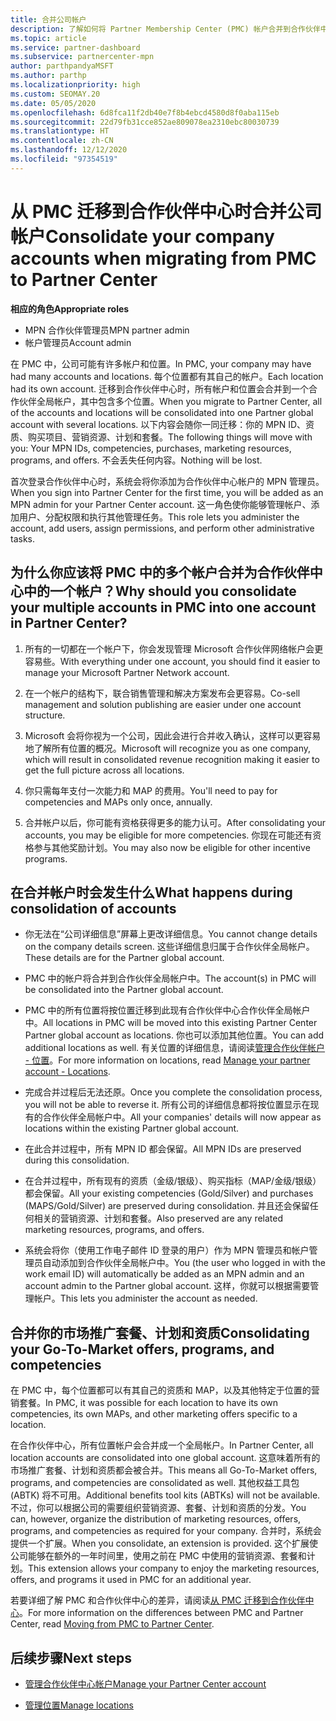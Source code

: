 ```yaml
---
title: 合并公司帐户
description: 了解如何将 Partner Membership Center (PMC) 帐户合并到合作伙伴中心的一个帐户中。 应用于从 PMC 到合作伙伴中心的迁移。
ms.topic: article
ms.service: partner-dashboard
ms.subservice: partnercenter-mpn
author: parthpandyaMSFT
ms.author: parthp
ms.localizationpriority: high
ms.custom: SEOMAY.20
ms.date: 05/05/2020
ms.openlocfilehash: 6d8fca11f2db40e7f8b4ebcd4580d8f0aba115eb
ms.sourcegitcommit: 22d79fb31cce852ae809078ea2310ebc80030739
ms.translationtype: HT
ms.contentlocale: zh-CN
ms.lasthandoff: 12/12/2020
ms.locfileid: "97354519"
---
```

# <a name="consolidate-your-company-accounts-when-migrating-from-pmc-to-partner-center"></a><span data-ttu-id="959d1-104">从 PMC 迁移到合作伙伴中心时合并公司帐户</span><span class="sxs-lookup"><span data-stu-id="959d1-104">Consolidate your company accounts when migrating from PMC to Partner Center</span></span>

<span data-ttu-id="959d1-105">**相应的角色**</span><span class="sxs-lookup"><span data-stu-id="959d1-105">**Appropriate roles**</span></span>

- <span data-ttu-id="959d1-106">MPN 合作伙伴管理员</span><span class="sxs-lookup"><span data-stu-id="959d1-106">MPN partner admin</span></span>
- <span data-ttu-id="959d1-107">帐户管理员</span><span class="sxs-lookup"><span data-stu-id="959d1-107">Account admin</span></span>

<span data-ttu-id="959d1-108">在 PMC 中，公司可能有许多帐户和位置。</span><span class="sxs-lookup"><span data-stu-id="959d1-108">In PMC, your company may have had many accounts and locations.</span></span> <span data-ttu-id="959d1-109">每个位置都有其自己的帐户。</span><span class="sxs-lookup"><span data-stu-id="959d1-109">Each location had its own account.</span></span> <span data-ttu-id="959d1-110">迁移到合作伙伴中心时，所有帐户和位置会合并到一个合作伙伴全局帐户，其中包含多个位置。</span><span class="sxs-lookup"><span data-stu-id="959d1-110">When you migrate to Partner Center, all of the accounts and locations will be consolidated into one Partner global account with several locations.</span></span> <span data-ttu-id="959d1-111">以下内容会随你一同迁移：你的 MPN ID、资质、购买项目、营销资源、计划和套餐。</span><span class="sxs-lookup"><span data-stu-id="959d1-111">The following things will move with you: Your MPN IDs, competencies, purchases, marketing resources, programs, and offers.</span></span> <span data-ttu-id="959d1-112">不会丢失任何内容。</span><span class="sxs-lookup"><span data-stu-id="959d1-112">Nothing will be lost.</span></span>

<span data-ttu-id="959d1-113">首次登录合作伙伴中心时，系统会将你添加为合作伙伴中心帐户的 MPN 管理员。</span><span class="sxs-lookup"><span data-stu-id="959d1-113">When you sign into Partner Center for the first time, you will be added as an MPN admin for your Partner Center account.</span></span> <span data-ttu-id="959d1-114">这一角色使你能够管理帐户、添加用户、分配权限和执行其他管理任务。</span><span class="sxs-lookup"><span data-stu-id="959d1-114">This role lets you administer the account, add users, assign permissions, and perform other administrative tasks.</span></span>

## <a name="why-should-you-consolidate-your-multiple-accounts-in-pmc-into-one-account-in-partner-center"></a><span data-ttu-id="959d1-115">为什么你应该将 PMC 中的多个帐户合并为合作伙伴中心中的一个帐户？</span><span class="sxs-lookup"><span data-stu-id="959d1-115">Why should you consolidate your multiple accounts in PMC into one account in Partner Center?</span></span>

1. <span data-ttu-id="959d1-116">所有的一切都在一个帐户下，你会发现管理 Microsoft 合作伙伴网络帐户会更容易些。</span><span class="sxs-lookup"><span data-stu-id="959d1-116">With everything under one account, you should find it easier to manage your Microsoft Partner Network account.</span></span>

2. <span data-ttu-id="959d1-117">在一个帐户的结构下，联合销售管理和解决方案发布会更容易。</span><span class="sxs-lookup"><span data-stu-id="959d1-117">Co-sell management and solution publishing are easier under one account structure.</span></span>

3. <span data-ttu-id="959d1-118">Microsoft 会将你视为一个公司，因此会进行合并收入确认，这样可以更容易地了解所有位置的概况。</span><span class="sxs-lookup"><span data-stu-id="959d1-118">Microsoft will recognize you as one company, which will result in consolidated revenue recognition making it easier to get the full picture across all locations.</span></span>  

4. <span data-ttu-id="959d1-119">你只需每年支付一次能力和 MAP 的费用。</span><span class="sxs-lookup"><span data-stu-id="959d1-119">You'll need to pay for competencies and MAPs only once, annually.</span></span>

5. <span data-ttu-id="959d1-120">合并帐户以后，你可能有资格获得更多的能力认可。</span><span class="sxs-lookup"><span data-stu-id="959d1-120">After consolidating your accounts, you may be eligible for more competencies.</span></span> <span data-ttu-id="959d1-121">你现在可能还有资格参与其他奖励计划。</span><span class="sxs-lookup"><span data-stu-id="959d1-121">You may also now be eligible for other incentive programs.</span></span>

## <a name="what-happens-during-consolidation-of-accounts"></a><span data-ttu-id="959d1-122">在合并帐户时会发生什么</span><span class="sxs-lookup"><span data-stu-id="959d1-122">What happens during consolidation of accounts</span></span>

- <span data-ttu-id="959d1-123">你无法在“公司详细信息”屏幕上更改详细信息。</span><span class="sxs-lookup"><span data-stu-id="959d1-123">You cannot change details on the company details screen.</span></span> <span data-ttu-id="959d1-124">这些详细信息归属于合作伙伴全局帐户。</span><span class="sxs-lookup"><span data-stu-id="959d1-124">These details are for the Partner global account.</span></span>

- <span data-ttu-id="959d1-125">PMC 中的帐户将合并到合作伙伴全局帐户中。</span><span class="sxs-lookup"><span data-stu-id="959d1-125">The account(s) in PMC will be consolidated into the Partner global account.</span></span>

- <span data-ttu-id="959d1-126">PMC 中的所有位置将按位置迁移到此现有合作伙伴中心合作伙伴全局帐户中。</span><span class="sxs-lookup"><span data-stu-id="959d1-126">All locations in PMC will be moved into this existing Partner Center Partner global account as locations.</span></span> <span data-ttu-id="959d1-127">你也可以添加其他位置。</span><span class="sxs-lookup"><span data-stu-id="959d1-127">You can add additional locations as well.</span></span> <span data-ttu-id="959d1-128">有关位置的详细信息，请阅读[管理合作伙伴帐户 - 位置](manage-locations.md)。</span><span class="sxs-lookup"><span data-stu-id="959d1-128">For more information on locations, read  [Manage your partner account - Locations](manage-locations.md).</span></span>

- <span data-ttu-id="959d1-129">完成合并过程后无法还原。</span><span class="sxs-lookup"><span data-stu-id="959d1-129">Once you complete the consolidation process, you will not be able to reverse it.</span></span> <span data-ttu-id="959d1-130">所有公司的详细信息都将按位置显示在现有的合作伙伴全局帐户中。</span><span class="sxs-lookup"><span data-stu-id="959d1-130">All your companies' details will now appear as locations within the existing Partner global account.</span></span> 

- <span data-ttu-id="959d1-131">在此合并过程中，所有 MPN ID 都会保留。</span><span class="sxs-lookup"><span data-stu-id="959d1-131">All MPN IDs are preserved during this consolidation.</span></span>

- <span data-ttu-id="959d1-132">在合并过程中，所有现有的资质（金级/银级）、购买指标（MAP/金级/银级）都会保留。</span><span class="sxs-lookup"><span data-stu-id="959d1-132">All your existing competencies (Gold/Silver) and purchases (MAPS/Gold/Silver) are preserved during consolidation.</span></span> <span data-ttu-id="959d1-133">并且还会保留任何相关的营销资源、计划和套餐。</span><span class="sxs-lookup"><span data-stu-id="959d1-133">Also preserved are any related marketing resources, programs, and offers.</span></span>

- <span data-ttu-id="959d1-134">系统会将你（使用工作电子邮件 ID 登录的用户）作为 MPN 管理员和帐户管理员自动添加到合作伙伴全局帐户中。</span><span class="sxs-lookup"><span data-stu-id="959d1-134">You (the user who logged in with the work email ID) will automatically be added as an MPN admin and an account admin to the Partner global account.</span></span> <span data-ttu-id="959d1-135">这样，你就可以根据需要管理帐户。</span><span class="sxs-lookup"><span data-stu-id="959d1-135">This lets you administer the account as needed.</span></span>

## <a name="consolidating-your-go-to-market-offers-programs-and-competencies"></a><span data-ttu-id="959d1-136">合并你的市场推广套餐、计划和资质</span><span class="sxs-lookup"><span data-stu-id="959d1-136">Consolidating your Go-To-Market offers, programs, and competencies</span></span>

<span data-ttu-id="959d1-137">在 PMC 中，每个位置都可以有其自己的资质和 MAP，以及其他特定于位置的营销套餐。</span><span class="sxs-lookup"><span data-stu-id="959d1-137">In PMC, it was possible for each location to have its own competencies, its own MAPs, and other marketing offers specific to a location.</span></span>

<span data-ttu-id="959d1-138">在合作伙伴中心，所有位置帐户会合并成一个全局帐户。</span><span class="sxs-lookup"><span data-stu-id="959d1-138">In Partner Center, all location accounts are consolidated into one global account.</span></span> <span data-ttu-id="959d1-139">这意味着所有的市场推广套餐、计划和资质都会被合并。</span><span class="sxs-lookup"><span data-stu-id="959d1-139">This means all Go-To-Market offers, programs, and competencies are consolidated as well.</span></span> <span data-ttu-id="959d1-140">其他权益工具包 (ABTK) 将不可用。</span><span class="sxs-lookup"><span data-stu-id="959d1-140">Additional benefits tool kits (ABTKs) will not be available.</span></span> <span data-ttu-id="959d1-141">不过，你可以根据公司的需要组织营销资源、套餐、计划和资质的分发。</span><span class="sxs-lookup"><span data-stu-id="959d1-141">You can, however, organize the distribution of marketing resources, offers, programs, and competencies as required for your company.</span></span> <span data-ttu-id="959d1-142">合并时，系统会提供一个扩展。</span><span class="sxs-lookup"><span data-stu-id="959d1-142">When you consolidate, an extension is provided.</span></span> <span data-ttu-id="959d1-143">这个扩展使公司能够在额外的一年时间里，使用之前在 PMC 中使用的营销资源、套餐和计划。</span><span class="sxs-lookup"><span data-stu-id="959d1-143">This extension allows your company to enjoy the marketing resources, offers, and programs it used in PMC for an additional year.</span></span>

<span data-ttu-id="959d1-144">若要详细了解 PMC 和合作伙伴中心的差异，请阅读[从 PMC 迁移到合作伙伴中心](guide-to-migration.md)。</span><span class="sxs-lookup"><span data-stu-id="959d1-144">For more information on the differences between PMC and Partner Center, read [Moving from PMC to Partner Center](guide-to-migration.md).</span></span>

## <a name="next-steps"></a><span data-ttu-id="959d1-145">后续步骤</span><span class="sxs-lookup"><span data-stu-id="959d1-145">Next steps</span></span>

- [<span data-ttu-id="959d1-146">管理合作伙伴中心帐户</span><span class="sxs-lookup"><span data-stu-id="959d1-146">Manage your Partner Center account</span></span>](partner-center-account-setup.md)

- [<span data-ttu-id="959d1-147">管理位置</span><span class="sxs-lookup"><span data-stu-id="959d1-147">Manage locations</span></span>](manage-locations.md)
